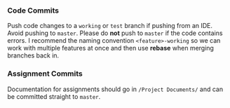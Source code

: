 ### Code Commits

Push code changes to a `working` or `test` branch if pushing from an IDE. Avoid pushing to `master`. Please do **not** push to `master` if the code contains errors. I recommend the naming convention `<feature>-working` so we can work with multiple features at once and then use **rebase** when merging branches back in.

### Assignment Commits

Documentation for assignments should go in `/Project Documents/` and can be committed straight to `master`.
